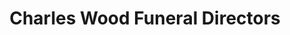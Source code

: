 ---
title: "Charles Wood Funeral Directors"
url: /brighouse/charles-wood-funeral-directors/
shop: funeral directors
---